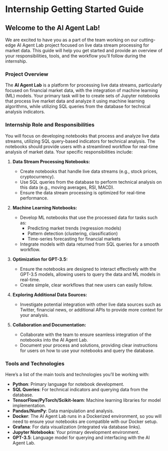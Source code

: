 # Internship Getting Started Guide

## Welcome to the AI Agent Lab!

We are excited to have you as a part of the team working on our cutting-edge AI Agent Lab project focused on live data stream processing for market data. This guide will help you get started and provide an overview of your responsibilities, tools, and the workflow you’ll follow during the internship.

### Project Overview

The **AI Agent Lab** is a platform for processing live data streams, particularly focused on financial market data, with the integration of machine learning (ML) models. Your primary task will be to create sets of Jupyter notebooks that process live market data and analyze it using machine learning algorithms, while utilizing SQL queries from the database for technical analysis indicators.

### Internship Role and Responsibilities

You will focus on developing notebooks that process and analyze live data streams, utilizing SQL query-based indicators for technical analysis. The notebooks should provide users with a streamlined workflow for real-time analysis of market data. Your specific responsibilities include:

1. **Data Stream Processing Notebooks:**
   - Create notebooks that handle live data streams (e.g., stock prices, cryptocurrency).
   - Use SQL queries from the database to perform technical analysis on this data (e.g., moving averages, RSI, MACD).
   - Ensure the data stream processing is optimized for real-time performance.

2. **Machine Learning Notebooks:**
   - Develop ML notebooks that use the processed data for tasks such as:
     - Predicting market trends (regression models)
     - Pattern detection (clustering, classification)
     - Time-series forecasting for financial markets
   - Integrate models with data returned from SQL queries for a smooth workflow.

3. **Optimization for GPT-3.5:**
   - Ensure the notebooks are designed to interact effectively with the GPT-3.5 models, allowing users to query the data and ML models in real-time.
   - Create simple, clear workflows that new users can easily follow.

4. **Exploring Additional Data Sources:**
   - Investigate potential integration with other live data sources such as Twitter, financial news, or additional APIs to provide more context for your analysis.

5. **Collaboration and Documentation:**
   - Collaborate with the team to ensure seamless integration of the notebooks into the AI Agent Lab.
   - Document your process and solutions, providing clear instructions for users on how to use your notebooks and query the database.

### Tools and Technologies

Here’s a list of the main tools and technologies you’ll be working with:

- **Python**: Primary language for notebook development.
- **SQL Queries**: For technical indicators and querying data from the database.
- **TensorFlow/PyTorch/Scikit-learn**: Machine learning libraries for model implementation.
- **Pandas/NumPy**: Data manipulation and analysis.
- **Docker**: The AI Agent Lab runs in a Dockerized environment, so you will need to ensure your notebooks are compatible with our Docker setup.
- **Grafana**: For data visualization (integrated via database links).
- **Jupyter Notebooks**: Your primary development environment.
- **GPT-3.5**: Language model for querying and interfacing with the AI Agent Lab.



